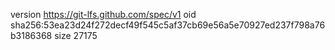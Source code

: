 version https://git-lfs.github.com/spec/v1
oid sha256:53ea23d24f272decf49f545c5af37cb69e56a5e70927ed237f798a76b3186368
size 27175
